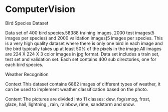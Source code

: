 # ComputerVision

Bird Species Dataset

Data set of 400 bird species.58388 training images, 2000 test images(5 images per species) and 2000 validation images(5 images per species. This is a very high quality dataset where there is only one bird in each image and the bird typically takes up at least 50% of the pixels in the image.All images are 224 X 224 X 3 color images in jpg format. Data set includes a train set, test set and validation set. Each set contains 400 sub directories, one for each bird species.


Weather Recognition

Context
This dataset contains 6862 images of different types of weather, it can be used to implement weather classification based on the photo.

Content
The pictures are divided into 11 classes: dew, fog/smog, frost, glaze, hail, lightning , rain, rainbow, rime, sandstorm and snow.
